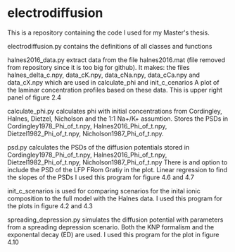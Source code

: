 # electrodiffusion

This is a repository containing the code I used for my Master's thesis.

electrodiffusion.py contains the definitions of all classes and functions

halnes2016_data.py extract data from the file halnes2016.mat (file removed from repository since it is too big for github). It makes:
the files halnes_delta_c.npy, data_cK.npy, data_cNa.npy, data_cCa.npy and data_cX.npy which are used in calculate_phi and init_c_cenarios
A plot of the laminar concentration profiles based on these data. This is upper right panel of figure 2.4

calculate_phi.py calculates phi with initial concentrations from Cordingley, Halnes, Dietzel, Nicholson and the 1:1 Na+/K+ assumtion. Stores the PSDs in
Cordingley1978_Phi_of_t.npy, Halnes2016_Phi_of_t.npy, Dietzel1982_Phi_of_t.npy, Nicholson1987_Phi_of_t.npy.

psd.py calculates the PSDs of the diffusion potentials stored in Cordingley1978_Phi_of_t.npy, Halnes2016_Phi_of_t.npy, Dietzel1982_Phi_of_t.npy, Nicholson1987_Phi_of_t.npy
There is and option to include the PSD of the LFP FRom Gratiy in the plot.
Linear regression to find the slopes of the PSDs
I used this program for figure 4.6 and 4.7

init_c_scenarios is used for comparing scenarios for the inital ionic composition to the full model with the Halnes data.
I used this program for the plots in figure 4.2 and 4.3

spreading_depression.py simulates the diffusion potential with parameters from a spreading depression scenario. 
Both the KNP formalism and the exponental decay (ED) are used.
I used this program for the plot in figure 4.10
